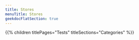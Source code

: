 ```yaml
---
title: Stores
menuTitle: Stores 
geekdocFlatSection: true
---
```


{{% children titlePages="Tests" titleSections="Categories" %}}